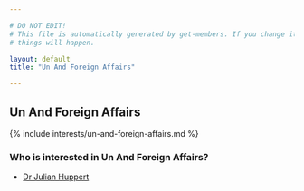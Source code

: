 ```yaml
---

# DO NOT EDIT!
# This file is automatically generated by get-members. If you change it, bad
# things will happen.

layout: default
title: "Un And Foreign Affairs"

---
```


## Un And Foreign Affairs

{% include interests/un-and-foreign-affairs.md %}

### Who is interested in Un And Foreign Affairs?


* [Dr Julian Huppert](/members/dr-julian-huppert.html)
